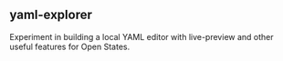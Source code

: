 ## yaml-explorer

Experiment in building a local YAML editor with live-preview and other useful features for Open States.
